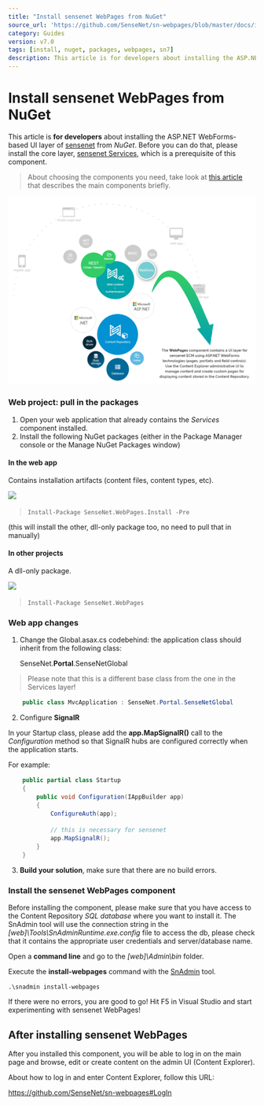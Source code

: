 ```yaml
---
title: "Install sensenet WebPages from NuGet"
source_url: 'https://github.com/SenseNet/sn-webpages/blob/master/docs/install-webpages-from-nuget.md'
category: Guides
version: v7.0
tags: [install, nuget, packages, webpages, sn7]
description: This article is for developers about installing the ASP.NET WebForms-based UI layer of sensenet from NuGet. Before you can do that, please install the core layer, sensenet Services, which is a prerequisite of this component.
---
```


# Install sensenet WebPages from NuGet
This article is **for developers** about installing the ASP.NET WebForms-based UI layer of [sensenet](https://github.com/SenseNet) from *NuGet*. Before you can do that, please install the core layer, [sensenet Services](/docs/install-sn-from-nuget), which is a prerequisite of this component.

>About choosing the components you need, take look at [this article](/docs/sensenet-components) that describes the main components briefly.

![sensenet WebPages](https://github.com/SenseNet/sn-resources/raw/master/images/sn-components/sn-components_webforms.png "sensenet WebPages")


### Web project: pull in the packages

1. Open your web application that already contains the *Services* component installed.
2. Install the following NuGet packages (either in the Package Manager console or the Manage NuGet Packages window)

#### In the web app
Contains installation artifacts (content files, content types, etc).

<div style="text-align: left">
<a href="https://www.nuget.org/packages/SenseNet.WebPages.Install"><img src="https://img.shields.io/nuget/v/SenseNet.WebPages.Install.svg" /></a>
</div>

> `Install-Package SenseNet.WebPages.Install -Pre`

(this will install the other, dll-only package too, no need to pull that in manually)

#### In other projects
A dll-only package.

<div style="text-align: left">
<a href="https://www.nuget.org/packages/SenseNet.WebPages"><img src="https://img.shields.io/nuget/v/SenseNet.WebPages.svg" /></a>
</div>

> `Install-Package SenseNet.WebPages`

### Web app changes
1. Change the Global.asax.cs codebehind: the application class should inherit from the following class: 

   SenseNet.**Portal**.SenseNetGlobal

>Please note that this is a different base class from the one in the Services layer!      

````csharp
    public class MvcApplication : SenseNet.Portal.SenseNetGlobal    
````

2. Configure **SignalR**

In your Startup class, please add the **app.MapSignalR()** call to the *Configuration* method so that SignalR hubs are configured correctly when the application starts.

For example:

```csharp
    public partial class Startup
    {
        public void Configuration(IAppBuilder app)
        {
            ConfigureAuth(app);

            // this is necessary for sensenet
            app.MapSignalR();
        }
    }
```

3. **Build your solution**, make sure that there are no build errors.

### Install the sensenet WebPages component
Before installing the component, please make sure that you have access to the Content Repository *SQL database* where you want to install it. The SnAdmin tool will use the connection string in the *[web]\Tools\SnAdminRuntime.exe.config* file to access the db, please check that it contains the appropriate user credentials and server/database name.

Open a **command line** and go to the *[web]\Admin\bin* folder.

Execute the **install-webpages** command with the [SnAdmin](https://github.com/SenseNet/sn-admin) tool.

````text
.\snadmin install-webpages
````

If there were no errors, you are good to go! Hit F5 in Visual Studio and start experimenting with sensenet WebPages!

## After installing sensenet WebPages
After you installed this component, you will be able to log in on the main page and browse, edit or create content on the admin UI (Content Explorer).

About how to log in and enter Content Explorer, follow this URL:

https://github.com/SenseNet/sn-webpages#LogIn